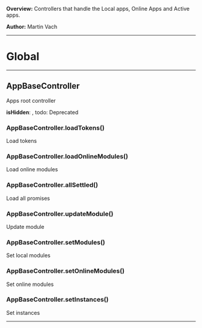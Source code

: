 **Overview:** Controllers that handle the Local apps, Online Apps and Active apps.



**Author:** Martin Vach




* * *

# Global





* * *

## AppBaseController
Apps root controller

**isHidden**:  , todo: Deprecated
### AppBaseController.loadTokens() 

Load tokens


### AppBaseController.loadOnlineModules() 

Load online modules


### AppBaseController.allSettled() 

Load all promises


### AppBaseController.updateModule() 

Update module


### AppBaseController.setModules() 

Set local modules


### AppBaseController.setOnlineModules() 

Set online modules


### AppBaseController.setInstances() 

Set instances




* * *
